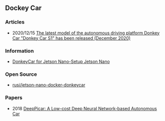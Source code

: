## Dockey Car


### Articles
- 2020/12/15 [The latest model of the autonomous driving platform Donkey Car "Donkey Car S1" has been released (December 2020)](https://www.tegakari.net/en/2020/12/donkey-car-s1/)


### Information
- [DonkeyCar for Jetson Nano-Setup Jetson Nano](https://www.waveshare.com/wiki/DonkeyCar_for_Jetson_Nano-Setup_Jetson_Nano)



### Open Source
- [rusi/jetson-nano-docker-donkeycar](https://github.com/rusi/jetson-nano-docker-donkeycar)


### Papers
- 2018 [DeepPicar: A Low-cost Deep Neural Network-based Autonomous Car](https://arxiv.org/pdf/1712.08644.pdf)

